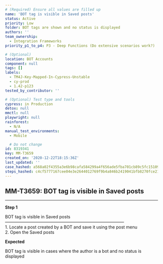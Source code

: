```yaml
---
# (Required) Ensure all values are filled up
name: 'BOT tag is visible in Saved posts'
status: Active
priority: Low
folder: BOT tags are shown and no status is displayed
authors: ''
team_ownership:
  - Integration Frameworks
priority_p1_to_p4: P3 - Deep Functions (Do extensive scenarios work?)

# (Optional)
location: BOT Accounts
component: null
tags: []
labels:
  - TM4J-Key-Mapped-In-Cypress-Unstable
  - cy-prod
  - 1.42-p123
tested_by_contributor: ''

# (Optional) Test type and tools
cypress: in Production
detox: null
mmctl: null
playwright: null
rainforest:
  - N/A
manual_test_environments:
  - Mobile

  # Do not change
id: 8319341
key: MM-T3659
created_on: '2020-12-22T18:15:36Z'
last_updated: ''
case_hashed: a568a02f4355a3e6b98cafa584299a4f656ade5fba701cb89c5fc15109ebdf5e732a1813850ecdc3e8958535f59c5615
steps_hashed: c4cf5777167cee04e3e2644012769f9b4a846b2419041bfb8270fce21cdfd483f50a145b9eb4096421800c2d802cfd09
---
```


<!-- (Auto-generated) Based on frontmatter's "key" and "name" -->

## MM-T3659: BOT tag is visible in Saved posts

---

**Step 1**

BOT tag is visible in Saved posts\
————————————————————————————\
1\. Locate a post created by a BOT and save it using the post menu\
2\. Open the Saved posts

**Expected**

BOT tag is visible in cases where the author is a bot and no status is displayed

